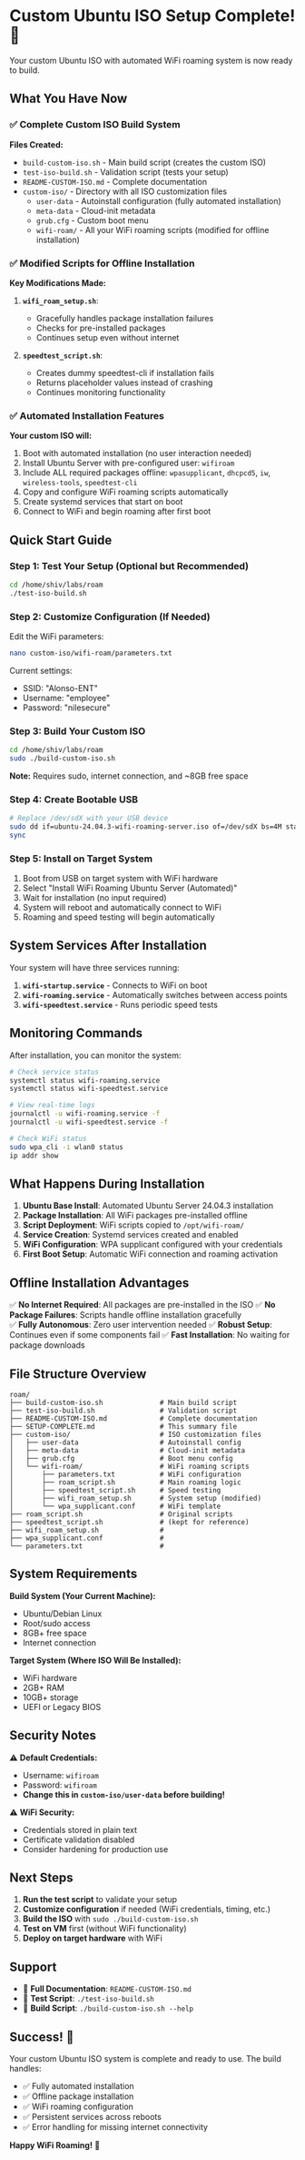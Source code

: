 # Custom Ubuntu ISO Setup Complete! 🎉

Your custom Ubuntu ISO with automated WiFi roaming system is now ready to build.

## What You Have Now

### ✅ Complete Custom ISO Build System

**Files Created:**
- `build-custom-iso.sh` - Main build script (creates the custom ISO)
- `test-iso-build.sh` - Validation script (tests your setup)
- `README-CUSTOM-ISO.md` - Complete documentation
- `custom-iso/` - Directory with all ISO customization files
  - `user-data` - Autoinstall configuration (fully automated installation)
  - `meta-data` - Cloud-init metadata
  - `grub.cfg` - Custom boot menu
  - `wifi-roam/` - All your WiFi roaming scripts (modified for offline installation)

### ✅ Modified Scripts for Offline Installation

**Key Modifications Made:**
1. **`wifi_roam_setup.sh`**: 
   - Gracefully handles package installation failures
   - Checks for pre-installed packages
   - Continues setup even without internet
   
2. **`speedtest_script.sh`**:
   - Creates dummy speedtest-cli if installation fails  
   - Returns placeholder values instead of crashing
   - Continues monitoring functionality

### ✅ Automated Installation Features

**Your custom ISO will:**
1. Boot with automated installation (no user interaction needed)
2. Install Ubuntu Server with pre-configured user: `wifiroam`
3. Include ALL required packages offline: `wpasupplicant`, `dhcpcd5`, `iw`, `wireless-tools`, `speedtest-cli`
4. Copy and configure WiFi roaming scripts automatically
5. Create systemd services that start on boot
6. Connect to WiFi and begin roaming after first boot

## Quick Start Guide

### Step 1: Test Your Setup (Optional but Recommended)
```bash
cd /home/shiv/labs/roam
./test-iso-build.sh
```

### Step 2: Customize Configuration (If Needed)
Edit the WiFi parameters:
```bash
nano custom-iso/wifi-roam/parameters.txt
```
Current settings:
- SSID: "Alonso-ENT"
- Username: "employee"  
- Password: "nilesecure"

### Step 3: Build Your Custom ISO
```bash
cd /home/shiv/labs/roam
sudo ./build-custom-iso.sh
```
**Note:** Requires sudo, internet connection, and ~8GB free space

### Step 4: Create Bootable USB
```bash
# Replace /dev/sdX with your USB device
sudo dd if=ubuntu-24.04.3-wifi-roaming-server.iso of=/dev/sdX bs=4M status=progress
sync
```

### Step 5: Install on Target System
1. Boot from USB on target system with WiFi hardware
2. Select "Install WiFi Roaming Ubuntu Server (Automated)"
3. Wait for installation (no input required)
4. System will reboot and automatically connect to WiFi
5. Roaming and speed testing will begin automatically

## System Services After Installation

Your system will have three services running:

1. **`wifi-startup.service`** - Connects to WiFi on boot
2. **`wifi-roaming.service`** - Automatically switches between access points  
3. **`wifi-speedtest.service`** - Runs periodic speed tests

## Monitoring Commands

After installation, you can monitor the system:

```bash
# Check service status
systemctl status wifi-roaming.service
systemctl status wifi-speedtest.service

# View real-time logs
journalctl -u wifi-roaming.service -f
journalctl -u wifi-speedtest.service -f

# Check WiFi status
sudo wpa_cli -i wlan0 status
ip addr show
```

## What Happens During Installation

1. **Ubuntu Base Install**: Automated Ubuntu Server 24.04.3 installation
2. **Package Installation**: All WiFi packages pre-installed offline
3. **Script Deployment**: WiFi scripts copied to `/opt/wifi-roam/`
4. **Service Creation**: Systemd services created and enabled
5. **WiFi Configuration**: WPA supplicant configured with your credentials
6. **First Boot Setup**: Automatic WiFi connection and roaming activation

## Offline Installation Advantages

✅ **No Internet Required**: All packages are pre-installed in the ISO
✅ **No Package Failures**: Scripts handle offline installation gracefully  
✅ **Fully Autonomous**: Zero user intervention needed
✅ **Robust Setup**: Continues even if some components fail
✅ **Fast Installation**: No waiting for package downloads

## File Structure Overview

```
roam/
├── build-custom-iso.sh              # Main build script
├── test-iso-build.sh                # Validation script  
├── README-CUSTOM-ISO.md             # Complete documentation
├── SETUP-COMPLETE.md                # This summary file
├── custom-iso/                      # ISO customization files
│   ├── user-data                    # Autoinstall config
│   ├── meta-data                    # Cloud-init metadata
│   ├── grub.cfg                     # Boot menu config
│   └── wifi-roam/                   # WiFi roaming scripts
│       ├── parameters.txt           # WiFi configuration
│       ├── roam_script.sh           # Main roaming logic
│       ├── speedtest_script.sh      # Speed testing
│       ├── wifi_roam_setup.sh       # System setup (modified)
│       └── wpa_supplicant.conf      # WiFi template
├── roam_script.sh                   # Original scripts
├── speedtest_script.sh              # (kept for reference)
├── wifi_roam_setup.sh               # 
├── wpa_supplicant.conf              #
└── parameters.txt                   #
```

## System Requirements

**Build System (Your Current Machine):**
- Ubuntu/Debian Linux
- Root/sudo access  
- 8GB+ free space
- Internet connection

**Target System (Where ISO Will Be Installed):**
- WiFi hardware
- 2GB+ RAM
- 10GB+ storage
- UEFI or Legacy BIOS

## Security Notes

⚠️ **Default Credentials:**
- Username: `wifiroam`
- Password: `wifiroam`
- **Change this in `custom-iso/user-data` before building!**

⚠️ **WiFi Security:**
- Credentials stored in plain text
- Certificate validation disabled
- Consider hardening for production use

## Next Steps

1. **Run the test script** to validate your setup
2. **Customize configuration** if needed (WiFi credentials, timing, etc.)
3. **Build the ISO** with `sudo ./build-custom-iso.sh`
4. **Test on VM** first (without WiFi functionality)
5. **Deploy on target hardware** with WiFi

## Support

- 📖 **Full Documentation**: `README-CUSTOM-ISO.md`
- 🧪 **Test Script**: `./test-iso-build.sh`
- 🔧 **Build Script**: `./build-custom-iso.sh --help`

## Success! 🎯

Your custom Ubuntu ISO system is complete and ready to use. The build handles:
- ✅ Fully automated installation
- ✅ Offline package installation  
- ✅ WiFi roaming configuration
- ✅ Persistent services across reboots
- ✅ Error handling for missing internet connectivity

**Happy WiFi Roaming!** 📶
